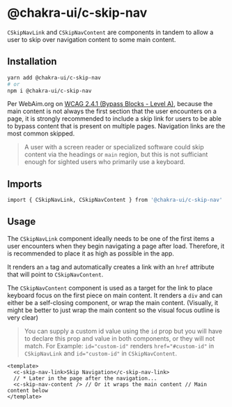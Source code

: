 # @chakra-ui/c-skip-nav

`CSkipNavLink` and `CSkipNavContent` are components in tandem to allow a user to skip over navigation content to some main content.

## Installation

```sh
yarn add @chakra-ui/c-skip-nav
# or
npm i @chakra-ui/c-skip-nav
```

Per WebAim.org on
[WCAG 2.4.1 (Bypass Blocks - Level A)](https://webaim.org/standards/wcag/checklist#sc2.4.1),
because the main content is not always the first section that the user
encounters on a page, it is strongly recommended to include a skip link for
users to be able to bypass content that is present on multiple pages. Navigation
links are the most common skipped.

> A user with a screen reader or specialized software could skip content via the
> headings or `main` region, but this is not sufficiant enough for sighted users
> who primarily use a keyboard.

## Imports

```sh
import { CSkipNavLink, CSkipNavContent } from '@chakra-ui/c-skip-nav'
```

## Usage

The `CSkipNavLink` component ideally needs to be one of the first items a user
encounters when they begin navigating a page after load. Therefore, it is
recommended to place it as high as possible in the app.

It renders an `a` tag and automatically creates a link with an `href` attribute
that will point to `CSkipNavContent`.

The `CSkipNavContent` component is used as a target for the link to place
keyboard focus on the first piece on main content. It renders a `div` and can
either be a self-closing component, or wrap the main content. (Visually, it
might be better to just wrap the main content so the visual focus outline is
very clear)

> You can supply a custom id value using the `id` prop but you will have to declare
> this prop and value in both components, or they will not match. For Example:
> `id="custom-id"` renders `href="#custom-id"` in `CSkipNavLink` and
> `id="custom-id"` in `CSkipNavContent`.

```tsx
<template>
  <c-skip-nav-link>Skip Navigation</c-skip-nav-link>
  // * Later in the page after the navigation...
  <c-skip-nav-content /> // Or it wraps the main content // Main content below
</template>
```
